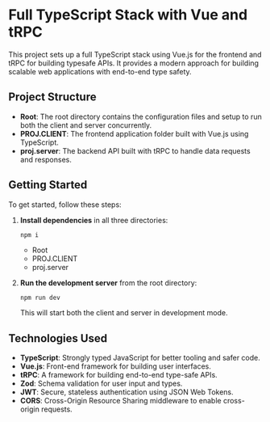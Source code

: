 # Full TypeScript Stack with Vue and tRPC

This project sets up a full TypeScript stack using Vue.js for the frontend and tRPC for building typesafe APIs. It provides a modern approach for building scalable web applications with end-to-end type safety.

## Project Structure

- **Root**: The root directory contains the configuration files and setup to run both the client and server concurrently.
- **PROJ.CLIENT**: The frontend application folder built with Vue.js using TypeScript.
- **proj.server**: The backend API built with tRPC to handle data requests and responses.

## Getting Started

To get started, follow these steps:

1. **Install dependencies** in all three directories:
    ```
    npm i
    ```
    - Root
    - PROJ.CLIENT
    - proj.server

2. **Run the development server** from the root directory:
    ```bash
    npm run dev
    ```

    This will start both the client and server in development mode.


## Technologies Used

- **TypeScript**: Strongly typed JavaScript for better tooling and safer code.
- **Vue.js**: Front-end framework for building user interfaces.
- **tRPC**: A framework for building end-to-end type-safe APIs.
- **Zod**: Schema validation for user input and types.
- **JWT**: Secure, stateless authentication using JSON Web Tokens.
- **CORS**: Cross-Origin Resource Sharing middleware to enable cross-origin requests.
